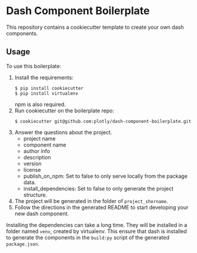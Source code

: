 # Dash Component Boilerplate

This repository contains a cookiecutter template to create your own dash components.

## Usage

To use this boilerplate:

1. Install the requirements:
    ```
    $ pip install cookiecutter
    $ pip install virtualenv
    ```
    npm is also required.
2. Run cookiecutter on the boilerplate repo:
    ```
    $ cookiecutter git@github.com:plotly/dash-component-boilerplate.git
    ```
3. Answer the questions about the project.
    - project name
    - component name
    - author info
    - description
    - version
    - license
    - publish_on_npm: Set to false to only serve locally from the package data.
    - install_dependencies: Set to false to only generate the project structure.
4. The project will be generated in the folder of `project_shorname`.
5. Follow the directions in the generated README to start developing your new dash component.

Installing the dependencies can take a long time. They will be installed in a
folder named `venv`, created by virtualenv. This ensure that dash is installed
to generate the components in the `build:py` script of the generated 
`package.json`.
